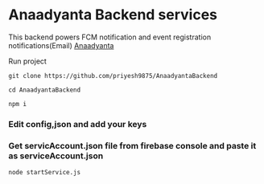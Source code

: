 # Anaadyanta Backend services

This backend powers FCM notification and event registration notifications(Email) [Anaadyanta](https://github.com/priyesh9875/Anaadyanta)

Run project

```git clone https://github.com/priyesh9875/AnaadyantaBackend```

```cd AnaadyantaBackend```

```npm i```

### Edit config,json and add your keys
### Get servicAccount.json file from firebase console and paste it as serviceAccount.json

```node startService.js```
 

